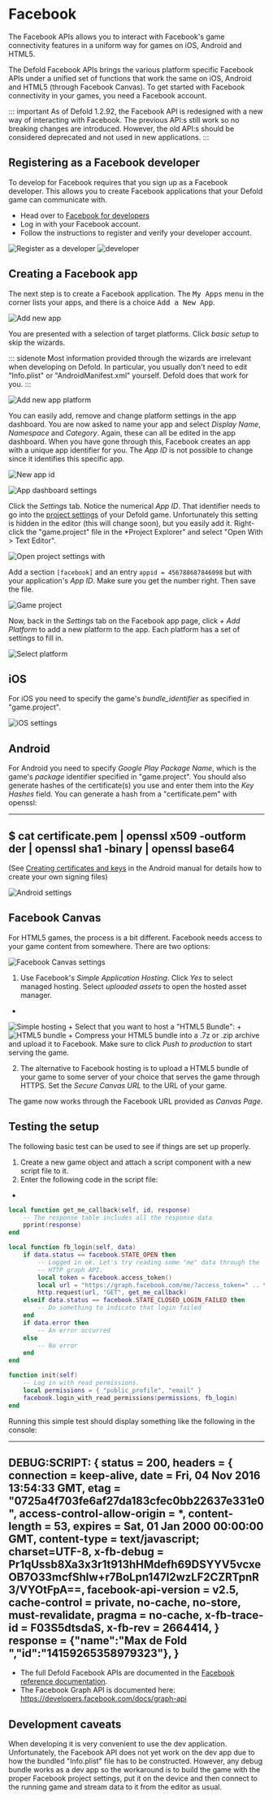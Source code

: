 Facebook
========

The Facebook APIs allows you to interact with Facebook's game connectivity features in a uniform way for games on iOS, Android and HTML5.

The Defold Facebook APIs brings the various platform specific Facebook APIs under a unified set of functions that work the same on iOS, Android and HTML5 (through Facebook Canvas). To get started with Facebook connectivity in your games, you need a Facebook account.

::: important
As of Defold 1.2.92, the Facebook API is redesigned with a new way of interacting with Facebook. The previous API:s still work so no breaking changes are introduced. However, the old API:s should be considered deprecated and not used in new applications.
:::

## Registering as a Facebook developer

To develop for Facebook requires that you sign up as a Facebook developer. This allows you to create Facebook applications that your Defold game can communicate with.

* Head over to [Facebook for developers](https://developers.facebook.com)
* Log in with your Facebook account.
* Follow the instructions to register and verify your developer account.

![Register as a developer](images/facebook/register_dev.png)
![ developer](images/facebook/register_verify.png)

## Creating a Facebook app

The next step is to create a Facebook application. The <kbd>My Apps</kbd> menu in the corner lists your apps, and there is a choice <kbd>Add a New App</kbd>.

![Add new app](images/facebook/add_new_app_menu.png)

You are presented with a selection of target platforms. Click *basic setup* to skip the wizards.

::: sidenote
Most information provided through the wizards are irrelevant when developing on Defold. In particular, you usually don't need to edit "Info.plist" or "AndroidManifest.xml" yourself. Defold does that work for you.
:::

![Add new app platform](images/facebook/add_new_app_platform.png)

You can easily add, remove and change platform settings in the app dashboard. You are now asked to name your app and select *Display Name*, *Namespace* and *Category*. Again, these can all be edited in the app dashboard. When you have gone through this, Facebook creates an app with a unique app identifier for you. The *App ID* is not possible to change since it identifies this specific app.

![New app id](images/facebook/new_app_id.png)

![App dashboard settings](images/facebook/add_platform.png)

Click the *Settings* tab. Notice the numerical *App ID*. That identifier needs to go into the [project settings](/manuals/project-settings) of your Defold game. Unfortunately this setting is hidden in the editor (this will change soon), but you easily add it. Right-click the "game.project" file in the *Project Explorer" and select "Open With > Text Editor".

![Open project settings with](images/facebook/project_open_with.png)

Add a section `[facebook]` and an entry `appid = 456788687846098` but with your application's *App ID*. Make sure you get the number right. Then save the file.

![Game project](images/facebook/game_project.png)

Now, back in the *Settings* tab on the Facebook app page, click *+ Add Platform* to add a new platform to the app. Each platform has a set of settings to fill in.

![Select platform](images/facebook/select_platform.png)

## iOS

For iOS you need to specify the game's *bundle_identifier* as specified in "game.project".

![iOS settings](images/facebook/settings_ios.png)

## Android

For Android you need to specify *Google Play Package Name*, which is the game's *package* identifier specified in "game.project". You should also generate hashes of the certificate(s) you use and enter them into the *Key Hashes* field. You can generate a hash from a "certificate.pem" with openssl:

----
$ cat certificate.pem | openssl x509 -outform der | openssl sha1 -binary | openssl base64
----

(See [Creating certificates and keys](/manuals/android/#_creating_certificates_and_keys) in the Android manual for details how to create your own signing files)

![Android settings](images/facebook/settings_android.png)

## Facebook Canvas

For HTML5 games, the process is a bit different. Facebook needs access to your game content from somewhere. There are two options:

![Facebook Canvas settings](images/facebook/settings_canvas.png)

1. Use Facebook's *Simple Application Hosting*. Click *Yes* to select managed hosting. Select *uploaded assets* to open the hosted asset manager.
+
![Simple hosting](images/facebook/simple_hosting.png)
+
Select that you want to host a "HTML5 Bundle":
+
![HTML5 bundle](images/facebook/html5_bundle.png)
+
Compress your HTML5 bundle into a .7z or .zip archive and upload it to Facebook. Make sure to click *Push to production* to start serving the game.

2. The alternative to Facebook hosting is to upload a HTML5 bundle of your game to some server of your choice that serves the game through HTTPS. Set the *Secure Canvas URL* to the URL of your game.

The game now works through the Facebook URL provided as *Canvas Page*.

## Testing the setup

The following basic test can be used to see if things are set up properly.

1. Create a new game object and attach a script component with a new script file to it.
2. Enter the following code in the script file:
+
```lua
local function get_me_callback(self, id, response)
    -- The response table includes all the response data
    pprint(response)
end

local function fb_login(self, data)
    if data.status == facebook.STATE_OPEN then
        -- Logged in ok. Let's try reading some "me" data through the
        -- HTTP graph API.
        local token = facebook.access_token()
        local url = "https://graph.facebook.com/me/?access_token=" .. token
        http.request(url, "GET", get_me_callback)
    elseif data.status == facebook.STATE_CLOSED_LOGIN_FAILED then
        -- Do something to indicate that login failed
    end
    if data.error then
        -- An error occurred
    else
        -- No error
    end
end

function init(self)
    -- Log in with read permissions.
    local permissions = { "public_profile", "email" }
    facebook.login_with_read_permissions(permissions, fb_login)
end
```

Running this simple test should display something like the following in the console:

----
DEBUG:SCRIPT: 
{
  status = 200,
  headers = {
    connection = keep-alive,
    date = Fri, 04 Nov 2016 13:54:33 GMT,
    etag = "0725a4f703fe6af27da183cfec0bb22637e331e0",
    access-control-allow-origin = *,
    content-length = 53,
    expires = Sat, 01 Jan 2000 00:00:00 GMT,
    content-type = text/javascript; charset=UTF-8,
    x-fb-debug = Pr1qUssb8Xa3x3r1t913hHMdefh69DSYYV5vcxeOB7O33mcfShIw+r7BoLpn147I2wzLF2CZRTpnR3/VYOtFpA==,
    facebook-api-version = v2.5,
    cache-control = private, no-cache, no-store, must-revalidate,
    pragma = no-cache,
    x-fb-trace-id = F03S5dtsdaS,
    x-fb-rev = 2664414,
  }
  response = {"name":"Max de Fold ","id":"14159265358979323"},
}
----

* The full Defold Facebook APIs are documented in the [Facebook reference documentation](/ref/facebook).
* The Facebook Graph API is documented here: https://developers.facebook.com/docs/graph-api

## Development caveats

When developing it is very convenient to use the dev application. Unfortunately, the Facebook API does not yet work on the dev app due to how the bundled "Info.plist" file has to be constructed. However, any debug bundle works as a dev app so the workaround is to build the game with the proper Facebook project settings, put it on the device and then connect to the running game and stream data to it from the editor as usual.

